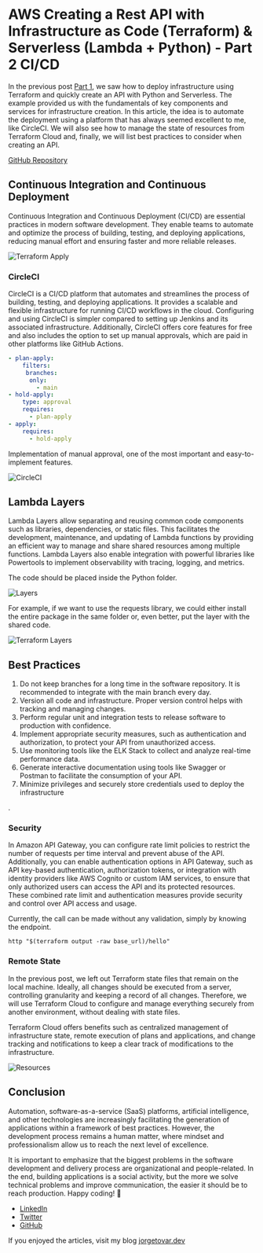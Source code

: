 # AWS Creating a Rest API with Infrastructure as Code (Terraform) & Serverless (Lambda + Python) - Part 2 CI/CD

In the previous post [Part 1](https://dev.to/aws-builders/creating-a-rest-api-with-infrastructure-as-code-terraform-serverless-lambda-python-part-1-3mbp), we saw how to deploy infrastructure using Terraform and quickly create an API with Python and Serverless. The example provided us with the fundamentals of key components and services for infrastructure creation. In this article, the idea is to automate the deployment using a platform that has always seemed excellent to me, like CircleCI. We will also see how to manage the state of resources from Terraform Cloud and, finally, we will list best practices to consider when creating an API.

[GitHub Repository](https://github.com/jorgetovar/serverless-terraform)

## Continuous Integration and Continuous Deployment

Continuous Integration and Continuous Deployment (CI/CD) are essential practices in modern software development. They enable teams to automate and optimize the process of building, testing, and deploying applications, reducing manual effort and ensuring faster and more reliable releases.


![Terraform Apply](https://dev-to-uploads.s3.amazonaws.com/uploads/articles/l4v8ryhd18b1zoedutc6.png)


### CircleCI

CircleCI is a CI/CD platform that automates and streamlines the process of building, testing, and deploying applications. It provides a scalable and flexible infrastructure for running CI/CD workflows in the cloud. Configuring and using CircleCI is simpler compared to setting up Jenkins and its associated infrastructure. Additionally, CircleCI offers core features for free and also includes the option to set up manual approvals, which are paid in other platforms like GitHub Actions.


```yaml
- plan-apply:
    filters:
     branches:
      only:
        - main
- hold-apply:
    type: approval
    requires:
      - plan-apply
- apply:
    requires:
      - hold-apply
```
Implementation of manual approval, one of the most important and easy-to-implement features.

![CircleCI](https://dev-to-uploads.s3.amazonaws.com/uploads/articles/08dxzj0f9fax0xm29lje.png)


## Lambda Layers

Lambda Layers allow separating and reusing common code components such as libraries, dependencies, or static files. This facilitates the development, maintenance, and updating of Lambda functions by providing an efficient way to manage and share shared resources among multiple functions. Lambda Layers also enable integration with powerful libraries like Powertools to implement observability with tracing, logging, and metrics.

The code should be placed inside the Python folder.


![Layers](https://dev-to-uploads.s3.amazonaws.com/uploads/articles/ax6lkqwl8ltv9494r6h9.png)

For example, if we want to use the requests library, we could either install the entire package in the same folder or, even better, put the layer with the shared code.


![Terraform Layers](https://dev-to-uploads.s3.amazonaws.com/uploads/articles/h4ha3qza6any0848u70r.png)


## Best Practices

1. Do not keep branches for a long time in the software repository. It is recommended to integrate with the main branch every day.
2. Version all code and infrastructure. Proper version control helps with tracking and managing changes.
3. Perform regular unit and integration tests to release software to production with confidence.
4. Implement appropriate security measures, such as authentication and authorization, to protect your API from unauthorized access.
5. Use monitoring tools like the ELK Stack to collect and analyze real-time performance data.
6. Generate interactive documentation using tools like Swagger or Postman to facilitate the consumption of your API.
7. Minimize privileges and securely store credentials used to deploy the infrastructure

.

### Security

In Amazon API Gateway, you can configure rate limit policies to restrict the number of requests per time interval and prevent abuse of the API. Additionally, you can enable authentication options in API Gateway, such as API key-based authentication, authorization tokens, or integration with identity providers like AWS Cognito or custom IAM services, to ensure that only authorized users can access the API and its protected resources. These combined rate limit and authentication measures provide security and control over API access and usage.

Currently, the call can be made without any validation, simply by knowing the endpoint.

`http "$(terraform output -raw base_url)/hello"`

### Remote State

In the previous post, we left out Terraform state files that remain on the local machine. Ideally, all changes should be executed from a server, controlling granularity and keeping a record of all changes. Therefore, we will use Terraform Cloud to configure and manage everything securely from another environment, without dealing with state files.

Terraform Cloud offers benefits such as centralized management of infrastructure state, remote execution of plans and applications, and change tracking and notifications to keep a clear track of modifications to the infrastructure.


![Resources](https://dev-to-uploads.s3.amazonaws.com/uploads/articles/w2r67ibpnpgdnew3w5sv.png)


## Conclusion

Automation, software-as-a-service (SaaS) platforms, artificial intelligence, and other technologies are increasingly facilitating the generation of applications within a framework of best practices. However, the development process remains a human matter, where mindset and professionalism allow us to reach the next level of excellence.

It is important to emphasize that the biggest problems in the software development and delivery process are organizational and people-related. In the end, building applications is a social activity, but the more we solve technical problems and improve communication, the easier it should be to reach production. Happy coding! 🎉

- [LinkedIn](https://www.linkedin.com/in/%F0%9F%91%A8%E2%80%8D%F0%9F%8F%AB-jorge-tovar-71847669/)
- [Twitter](https://twitter.com/jorgetovar621)
- [GitHub](https://github.com/jorgetovar)

If you enjoyed the articles, visit my blog [jorgetovar.dev](jorgetovar.dev)